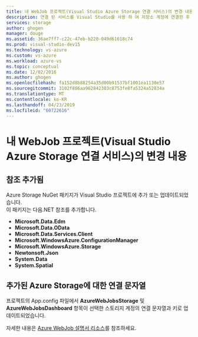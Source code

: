```yaml
---
title: 내 WebJob 프로젝트(Visual Studio Azure Storage 연결 서비스)의 변경 내용 | Microsoft Docs
description: 연결 된 서비스를 Visual Studio를 사용 하 여 저장소 계정에 연결한 후 Azure WebJob 프로젝트의 변경 사항을 설명 합니다.
services: storage
author: ghogen
manager: douge
ms.assetid: 36ae7ff7-c22c-47eb-b220-049d61618c74
ms.prod: visual-studio-dev15
ms.technology: vs-azure
ms.custom: vs-azure
ms.workload: azure-vs
ms.topic: conceptual
ms.date: 12/02/2016
ms.author: ghogen
ms.openlocfilehash: fa152d8b88254a35d00b91537bf1001ea1130e57
ms.sourcegitcommit: 3102f886aa962842303c8753fe8fa5324a52834a
ms.translationtype: MT
ms.contentlocale: ko-KR
ms.lasthandoff: 04/23/2019
ms.locfileid: "60722616"
---
```

# <a name="what-happened-to-my-webjob-project-visual-studio-azure-storage-connected-service"></a>내 WebJob 프로젝트(Visual Studio Azure Storage 연결 서비스)의 변경 내용
## <a name="references-added"></a>참조 추가됨
Azure Storage NuGet 패키지가 Visual Studio 프로젝트에 추가 또는 업데이트되었습니다.  
이 패키지는 다음.NET 참조를 추가합니다.

* **Microsoft.Data.Edm**
* **Microsoft.Data.OData**
* **Microsoft.Data.Services.Client**
* **Microsoft.WindowsAzure.ConfigurationManager**
* **Microsoft.WindowsAzure.Storage**
* **Newtonsoft.Json**
* **System.Data**
* **System.Spatial**

## <a name="connection-string-for-azure-storage-added"></a>추가된 Azure Storage에 대한 연결 문자열
프로젝트의 App.config 파일에서 **AzureWebJobsStorage** 및 **AzureWebJobsDashboard** 항목이 선택한 스토리지 계정의 연결 문자열과 키로 업데이트되었습니다.

자세한 내용은 [Azure WebJob 설명서 리소스](https://go.microsoft.com/fwlink/?linkid=390226)를 참조하세요.

